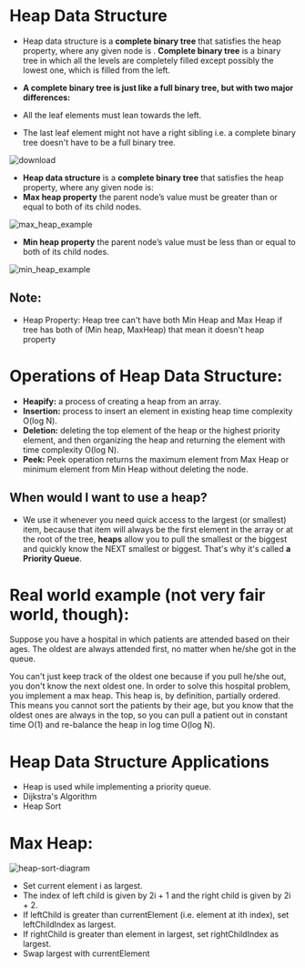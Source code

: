 # Heap Data Structure
- Heap data structure is a **complete binary tree** that satisfies the heap property, where any given node is
. **Complete binary tree** is a binary tree in which all the levels are completely filled except possibly the lowest one, which is filled from the left.
- **A complete binary tree is just like a full binary tree, but with two major differences:**

- All the leaf elements must lean towards the left.
- The last leaf element might not have a right sibling i.e. a complete binary tree doesn't have to be a full binary tree.

![download](https://user-images.githubusercontent.com/64387352/190855701-77ee4007-df1d-4f9b-a5c5-5e541e3e058a.png)

- **Heap data structure** is a **complete binary tree** that satisfies the heap property, where any given node is:
- **Max heap property** the parent node’s value must be greater than or equal to both of its child nodes.
 
![max_heap_example](https://user-images.githubusercontent.com/64387352/190857618-f9c9f5b9-07a4-4ddd-a310-b67ea1f5bdd2.jpg)

- **Min heap property** the parent node’s value must be less than or equal to both of its child nodes.

![min_heap_example](https://user-images.githubusercontent.com/64387352/190857631-33571f70-78e7-45a0-9348-e8e043c3faca.jpg)

## Note:
- Heap Property: Heap tree can't have both Min Heap and Max Heap if tree has both of (Min heap, MaxHeap) that mean it doesn't heap property

# Operations of Heap Data Structure:
- **Heapify:** a process of creating a heap from an array.
- **Insertion:** process to insert an element in existing heap time complexity O(log N).
- **Deletion:** deleting the top element of the heap or the highest priority element, and then organizing the heap and returning the element with time complexity O(log N).
- **Peek:** Peek operation returns the maximum element from Max Heap or minimum element from Min Heap without deleting the node.

## When would I want to use a heap?
- We use it whenever you need quick access to the largest (or smallest) item, because that item will always be the first element in the array or at the root of the tree, **heaps** allow you to pull the smallest or the biggest and quickly know the NEXT smallest or biggest. That's why it's called **a Priority Queue**.

# Real world example (not very fair world, though):
Suppose you have a hospital in which patients are attended based on their ages. The oldest are always attended first, no matter when he/she got in the queue.

You can't just keep track of the oldest one because if you pull he/she out, you don't know the next oldest one. In order to solve this hospital problem, you implement a max heap. This heap is, by definition, partially ordered. This means you cannot sort the patients by their age, but you know that the oldest ones are always in the top, so you can pull a patient out in constant time O(1) and re-balance the heap in log time O(log N).

# Heap Data Structure Applications
- Heap is used while implementing a priority queue.
- Dijkstra's Algorithm
- Heap Sort

# Max Heap:

![heap-sort-diagram](https://user-images.githubusercontent.com/64387352/192093122-1597cfa1-e44e-43e6-aa5d-180618f9f46a.png)

- Set current element i as largest.
- The index of left child is given by 2i + 1 and the right child is given by 2i + 2.
- If leftChild is greater than currentElement (i.e. element at ith index), set leftChildIndex as largest.
- If rightChild is greater than element in largest, set rightChildIndex as largest.
- Swap largest with currentElement










